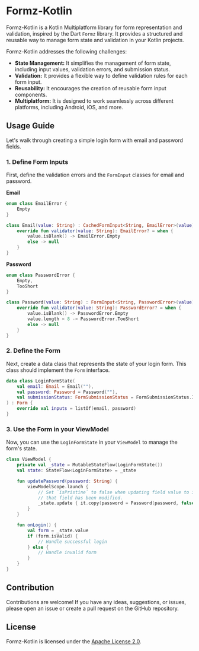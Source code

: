 # Formz-Kotlin

Formz-Kotlin is a Kotlin Multiplatform library for form representation and validation, inspired by the Dart `Formz` library. It provides a structured and reusable way to manage form state and validation in your Kotlin projects.

Formz-Kotlin addresses the following challenges:

*   **State Management:** It simplifies the management of form state, including input values, validation errors, and submission status.
*   **Validation:** It provides a flexible way to define validation rules for each form input.
*   **Reusability:** It encourages the creation of reusable form input components.
*   **Multiplatform:** It is designed to work seamlessly across different platforms, including Android, iOS, and more.

## Usage Guide

Let's walk through creating a simple login form with email and password fields.

### 1. Define Form Inputs

First, define the validation errors and the `FormInput` classes for email and password.

**Email**

```kotlin
enum class EmailError {
    Empty
}

class Email(value: String) : CachedFormInput<String, EmailError>(value) {
    override fun validator(value: String): EmailError? = when {
        value.isBlank() -> EmailError.Empty
        else -> null
    }
}
```

**Password**

```kotlin
enum class PasswordError {
    Empty,
    TooShort
}

class Password(value: String) : FormInput<String, PasswordError>(value) {
    override fun validator(value: String): PasswordError? = when {
        value.isBlank() -> PasswordError.Empty
        value.length < 8 -> PasswordError.TooShort
        else -> null
    }
}
```

### 2. Define the Form

Next, create a data class that represents the state of your login form. This class should implement the `Form` interface.

```kotlin
data class LoginFormState(
    val email: Email = Email(""),
    val password: Password = Password(""),
    val submissionStatus: FormSubmissionStatus = FormSubmissionStatus.Initial
) : Form {
    override val inputs = listOf(email, password)
}
```

### 3. Use the Form in your ViewModel

Now, you can use the `LoginFormState` in your `ViewModel` to manage the form's state.

```kotlin
class ViewModel {
    private val _state = MutableStateFlow(LoginFormState())
    val state: StateFlow<LoginFormState> = _state

    fun updatePassword(password: String) {
        viewModelScope.launch {
            // Set `isPristine` to false when updating field value to indicate
            // that field has been modified.
            _state.update { it.copy(password = Password(password, false)) }
        }
    }

    fun onLogin() {
        val form = _state.value
        if (form.isValid) {
            // Handle successful login
        } else {
            // Handle invalid form
        }
    }
}
```

## Contribution

Contributions are welcome! If you have any ideas, suggestions, or issues, please open an issue or create a pull request on the GitHub repository.

## License

Formz-Kotlin is licensed under the [Apache License 2.0](LICENSE).
